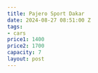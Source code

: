 ```yaml
---
title: Pajero Sport Dakar
date: 2024-08-27 08:51:00 Z
tags:
- cars
price1: 1400
price2: 1700
capacity: 7
layout: post
---
```


